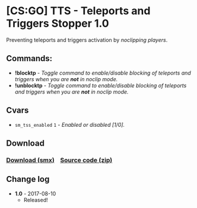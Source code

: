 # [CS:GO] TTS - Teleports and Triggers Stopper 1.0
Preventing teleports and triggers activation by *_noclipping players_*.

## Commands:
  - **!blocktp** - *_Toggle command to enable/disable blocking of teleports and triggers when you are **not** in noclip mode._*
  - **!unblocktp** - *_Toggle command to enable/disable blocking of teleports and triggers when you are **not** in noclip mode._*
 
## Cvars
  - `sm_tss_enabled` `1` - *_Enabled or disabled [1/0]._*

## Download
### [Download (smx)](https://github.com/IT-KiLLER/CSGO-TTS-Teleports-and-Triggers-Stopper/raw/master/tss.smx)    [Source code (zip)](https://github.com/IT-KiLLER/CSGO-TTS-Teleports-and-Triggers-Stopper/archive/master.zip)

## Change log
- **1.0** - 2017-08-10
  - Released!
